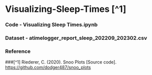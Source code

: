 # Visualizing-Sleep-Times [^1]

### Code - Visualizing Sleep Times.ipynb
### Dataset - atimelogger_report_sleep_202209_202302.csv

### Reference
###[^1] Riederer, C. (2020). Snoo Plots [Source code]. https://github.com/dodger487/snoo_plots
